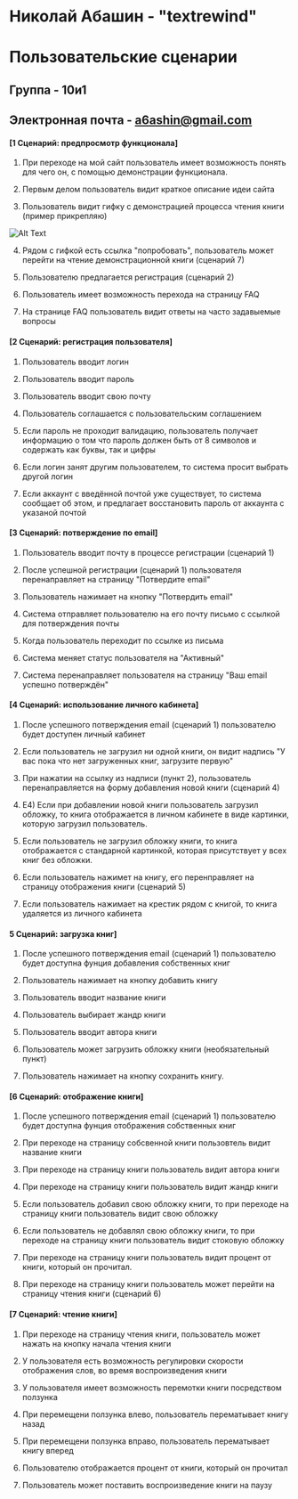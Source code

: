 # Николай Абашин - "textrewind"
# Пользовательские сценарии
## Группа - 10и1
## Электронная почта - a6ashin@gmail.com

#### [1 Сценарий: предпросмотр функционала]

1) При переходе на мой сайт пользователь имеет возможность понять для чего он, с помощью демонстрации функционала.

2) Первым делом пользователь видит краткое описание идеи сайта

3) Пользователь видит гифку с демонстрацией процесса чтения книги (пример прикрепляю)

![Alt Text](http://nifty.stanford.edu/2015/posera-speed-reader/img/spritz3.gif)

4) Рядом с гифкой есть ссылка "попробовать", пользователь может перейти на чтение демонстрационной книги (сценарий 7)

5) Пользователю предлагается регистрация (сценарий 2)

6) Пользователь имеет возможность перехода на страницу FAQ

7) На странице FAQ пользователь видит ответы на часто задавыемые вопросы


#### [2 Сценарий: регистрация пользователя]

1) Пользователь вводит логин

2) Пользователь вводит пароль

3) Пользователь вводит свою почту

4) Пользователь соглашается с пользовательским соглашением

5) Если пароль не проходит валидацию, пользователь получает информацию о том что пароль должен быть от 8 символов и содержать как буквы, так и цифры

6) Если логин занят другим пользователем, то система просит выбрать другой логин

7) Если аккаунт с введённой почтой уже существует, то система сообщает об этом, и предлагает восстановить пароль от аккаунта с указаной почтой

#### [3 Сценарий: потверждение по email]

1) Пользователь вводит почту в процессе регистрации (сценарий 1)

2) После успешной регистрации (сценарий 1) пользователя перенаправляет на страницу "Потвердите email"

3) Пользователь нажимает на кнопку "Потвердить email"

4) Система отправляет пользователю на его почту письмо с ссылкой для потверждения почты

5) Когда пользователь переходит по ссылке из письма

6) Система меняет статус пользователя на "Активный"

7) Система перенаправляет пользователя на страницу "Ваш email успешно потверждён"

#### [4 Сценарий: использование личного кабинета]

1) После успешного потверждения email (сценарий 1) пользователю будет доступен личный кабинет

2) Если пользователь не загрузил ни одной книги, он видит надпись "У вас пока что нет загруженных книг, загрузите первую"

3) При нажатии на ссылку из надписи (пункт 2), пользователь перенаправляется на форму добавления новой книги (сценарий 4)

4) Е4) Если при добавлении новой книги пользователь загрузил обложку, то книга отображается в личном кабинете в виде картинки, которую загрузил пользователь.

5) Если пользователь не загрузил обложку книги, то книга отображается с стандарной картинкой, которая присутствует у всех книг без обложки.

6) Если пользователь нажимет на книгу, его перенправляет на страницу отображения книги (сценарий 5)

7) Если пользователь нажимает на крестик рядом с книгой, то книга удаляется из личного кабинета


#### 5 Сценарий: загрузка книг]

1) После успешного потверждения email (сценарий 1) пользователю будет доступна фунция добавления собственных книг

2) Пользователь нажимает на кнопку добавить книгу

3) Пользователь вводит название книги

4) Пользователь выбирает жандр книги

5) Пользователь вводит автора книги

6) Пользователь может загрузить обложку книги (необязательный пункт)

7) Пользователь нажимает на кнопку сохранить книгу.



#### [6 Сценарий: отображение книги]

1) После успешного потверждения email (сценарий 1) пользователю будет доступна фунция отображения собственных книг

2) При переходе на страницу собсвенной книги пользовтель видит название книги

3) При переходе на страницу книги пользователь видит автора книги

4) При переходе на страницу книги пользователь видит жандр книги

5) Если пользователь добавил свою обложку книги, то при переходе на страницу книги пользователь видит свою обложку

6) Если пользователь не добавлял свою обложку книги, то при переходе на страницу книги пользователь видит стоковую обложку

7) При переходе на страницу книги пользователь видит процент от книги, который он прочитал.

8) При переходе на страницу книги пользователь может перейти на страницу чтения книги (сценарий 6)



#### [7 Сценарий: чтение книги]

1) При переходе на страницу чтения книги, пользователь может нажать на кнопку начала чтения книги

2) У пользователя есть возможность регулировки скорости отображения слов, во время воспроизведения книги

3) У пользователя имеет возможность перемотки книги посредством ползунка

4) При перемещени ползунка влево, пользователь перематывает книгу назад

5) При перемещени ползунка вправо, пользователь перематывает книгу вперед

6) Пользователю отображается процент от книги, который он прочитал

7) Пользователь может поставить воспроизведение книги на паузу
